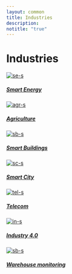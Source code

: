```yaml
---
layout: common
title: Industries
description:
notitle: "true"
---
```


<h1 class="mainTitle industries">Industries</h1>

<div class="industries-cards">
    <a href="/industries/smart-energy/" class="card">
        <img src="https://img.thingsboard.io/se-s-icon.svg" alt="se-s">
        <h5 class="title">Smart Energy</h5>
        <p></p>
    </a>
    <a href="/industries/agriculture/" class="card">
        <img src="https://img.thingsboard.io/agr-s-icon.svg" alt="agr-s">
        <h5 class="title">Agriculture</h5>
        <p></p>
    </a>
    <a href="/industries/smart-buildings/" class="card">
        <img src="https://img.thingsboard.io/sb-s-icon.svg" alt="sb-s">
        <h5 class="title">Smart Buildings</h5>
        <p></p>
    </a>
    <a href="/industries/smart-city/" class="card">
        <img src="https://img.thingsboard.io/sc-s-icon.svg" alt="sc-s">
        <h5 class="title">Smart City</h5>
        <p></p>
    </a>
    <a href="/industries/telecom/" class="card">
        <img src="https://img.thingsboard.io/tel-s-icon.svg" alt="tel-s">
        <h5 class="title">Telecom</h5>
        <p></p>
    </a>
    <a href="/industries/industry40/" class="card">
        <img src="https://img.thingsboard.io/in-s-icon.svg" alt="in-s">
        <h5 class="title">Industry 4.0</h5>
        <p></p>
    </a>
    <a href="/industries/warehouse-monitoring/" class="card">
        <img src="https://img.thingsboard.io/sb-s-icon.svg" alt="sb-s">
        <h5 class="title">Warehouse monitoring</h5>
        <p></p>
    </a>
</div>
